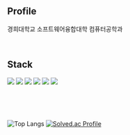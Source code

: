 <!--
<p align="center">
  <img src="https://capsule-render.vercel.app/api?type=waving&color=DADADA&height=300&section=header&text=SolidCitadel&fontSize=70" />
</p>
-->

## Profile

경희대학교 소프트웨어융합대학 컴퓨터공학과


<br> 

## Stack

<!--
<a><img src="https://img.shields.io/badge/Python-3776AB?style=flat-square&logo=Python&logoColor=ffffff"/></a>
<a><img src="https://img.shields.io/badge/Javascript-F7DF1E?style=flat-square&logo=Javascript&logoColor=000000"/></a>
<a><img src="https://img.shields.io/badge/TypeScript-3178C6?style=flat-square&logo=TypeScript&logoColor=ffffff"/></a>
<a><img src="https://img.shields.io/badge/C++-00599C?style=flat-square&logo=C%2B%2B&logoColor=ffffff"/></a>
<a><img src="https://img.shields.io/badge/Java-b8732a?style=flat-square&logo=Java&logoColor=ffffff"/></a>
-->

<a><img src="https://img.shields.io/badge/React-61DAFB?style=for-the-badge&logo=React&logoColor=000000"/></a>
<a><img src="https://img.shields.io/badge/Gatsby-663399?style=for-the-badge&logo=Gatsby&logoColor=ffffff"/></a>
<a><img src="https://img.shields.io/badge/Qt-41CD52?style=for-the-badge&logo=QT&logoColor=ffffff"/></a>
<a><img src="https://img.shields.io/badge/Node.js-339933?style=for-the-badge&logo=Node.js&logoColor=ffffff"/></a>
<a><img src="https://img.shields.io/badge/MySQL-4479A1?style=for-the-badge&logo=MySQL&logoColor=ffffff"/></a>
<a><img src="https://img.shields.io/badge/Spring-6DB33F?style=for-the-badge&logo=Spring&logoColor=ffffff"/></a>

<!--
<a><img src="https://img.shields.io/badge/React-61DAFB?style=flat-square&logo=React&logoColor=000000"/></a>
<a><img src="https://img.shields.io/badge/Gatsby-663399?style=flat-square&logo=Gatsby&logoColor=ffffff"/></a>
<a><img src="https://img.shields.io/badge/Qt-41CD52?style=flat-square&logo=QT&logoColor=ffffff"/></a>
<a><img src="https://img.shields.io/badge/Node.js-339933?style=flat-square&logo=Node.js&logoColor=ffffff"/></a>
<a><img src="https://img.shields.io/badge/MySQL-4479A1?style=flat-square&logo=MySQL&logoColor=ffffff"/></a>
<a><img src="https://img.shields.io/badge/Spring-6DB33F?style=flat-square&logo=Spring&logoColor=ffffff"/></a>
-->

<br> 
<br>
<br>

<!--
![SolidCitadel's GitHub stats](https://github-readme-stats.vercel.app/api?username=SolidCitadel&show_icons=true&theme=dark)
-->

<span>![Top Langs](https://github-readme-stats-rose-nine-36.vercel.app/api/top-langs/?username=SolidCitadel&layout=compact&theme=dark&langs_count=6)</span>
<span>[![Solved.ac Profile](http://mazassumnida.wtf/api/v2/generate_badge?boj=good1588)](https://solved.ac/good1588/)</span>



